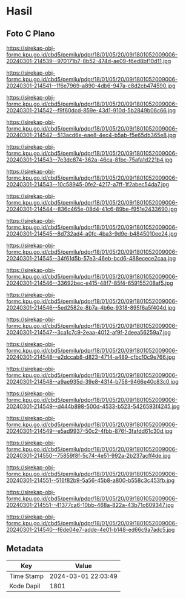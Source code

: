 # Hasil

## Foto C Plano

https://sirekap-obj-formc.kpu.go.id/cbd5/pemilu/pdpr/18/01/05/20/09/1801052009006-20240301-214539--970171b7-8b52-474d-ae09-f6ed8bf10d11.jpg

https://sirekap-obj-formc.kpu.go.id/cbd5/pemilu/pdpr/18/01/05/20/09/1801052009006-20240301-214541--1f6e7969-a890-4db6-947a-c8d2cb474590.jpg

https://sirekap-obj-formc.kpu.go.id/cbd5/pemilu/pdpr/18/01/05/20/09/1801052009006-20240301-214542--f9f60dcd-859e-43d1-910d-5b2849b06c66.jpg

https://sirekap-obj-formc.kpu.go.id/cbd5/pemilu/pdpr/18/01/05/20/09/1801052009006-20240301-214542--513acd6e-eae8-4ec4-b5ab-f5e65db365e8.jpg

https://sirekap-obj-formc.kpu.go.id/cbd5/pemilu/pdpr/18/01/05/20/09/1801052009006-20240301-214543--7e3dc874-362a-46ca-81bc-75afa1d221b4.jpg

https://sirekap-obj-formc.kpu.go.id/cbd5/pemilu/pdpr/18/01/05/20/09/1801052009006-20240301-214543--10c58945-0fe2-4217-a7ff-1f2abec54da7.jpg

https://sirekap-obj-formc.kpu.go.id/cbd5/pemilu/pdpr/18/01/05/20/09/1801052009006-20240301-214544--836c465e-08d4-41c6-89be-f951e2433690.jpg

https://sirekap-obj-formc.kpu.go.id/cbd5/pemilu/pdpr/18/01/05/20/09/1801052009006-20240301-214545--8d732ad4-a0fc-4ba3-9d9e-b4845010ee24.jpg

https://sirekap-obj-formc.kpu.go.id/cbd5/pemilu/pdpr/18/01/05/20/09/1801052009006-20240301-214545--34f61d5b-57e3-46eb-bcd6-488ecece2caa.jpg

https://sirekap-obj-formc.kpu.go.id/cbd5/pemilu/pdpr/18/01/05/20/09/1801052009006-20240301-214546--33692bec-e415-48f7-85f4-659155208af5.jpg

https://sirekap-obj-formc.kpu.go.id/cbd5/pemilu/pdpr/18/01/05/20/09/1801052009006-20240301-214546--5ed2582e-8b7a-4b6e-9318-895f6a5f404d.jpg

https://sirekap-obj-formc.kpu.go.id/cbd5/pemilu/pdpr/18/01/05/20/09/1801052009006-20240301-214547--3ca1c7c9-2eaa-4012-af9f-2deea56259a7.jpg

https://sirekap-obj-formc.kpu.go.id/cbd5/pemilu/pdpr/18/01/05/20/09/1801052009006-20240301-214548--e2dccab8-d823-4714-a489-cfbc10c9e766.jpg

https://sirekap-obj-formc.kpu.go.id/cbd5/pemilu/pdpr/18/01/05/20/09/1801052009006-20240301-214548--a9ae935d-39e8-4314-b758-9466e40c83c0.jpg

https://sirekap-obj-formc.kpu.go.id/cbd5/pemilu/pdpr/18/01/05/20/09/1801052009006-20240301-214549--d444b898-500d-4533-b523-5426593f4245.jpg

https://sirekap-obj-formc.kpu.go.id/cbd5/pemilu/pdpr/18/01/05/20/09/1801052009006-20240301-214549--e5ad9937-50c2-4fbb-876f-3fafdd61c30d.jpg

https://sirekap-obj-formc.kpu.go.id/cbd5/pemilu/pdpr/18/01/05/20/09/1801052009006-20240301-214550--75859f8f-5c74-4e51-992a-2b237acff4de.jpg

https://sirekap-obj-formc.kpu.go.id/cbd5/pemilu/pdpr/18/01/05/20/09/1801052009006-20240301-214551--516f82b9-5a56-45b8-a800-b558c3c453fb.jpg

https://sirekap-obj-formc.kpu.go.id/cbd5/pemilu/pdpr/18/01/05/20/09/1801052009006-20240301-214551--41377ca6-10bb-468a-822a-43b71c609347.jpg

https://sirekap-obj-formc.kpu.go.id/cbd5/pemilu/pdpr/18/01/05/20/09/1801052009006-20240301-214540--f6de04e7-adde-4e01-b148-ed66c9a7adc5.jpg


## Metadata

| Key        | Value               |
| ---------- | ------------------- |
| Time Stamp | 2024-03-01 22:03:49 |
| Kode Dapil | 1801                |



